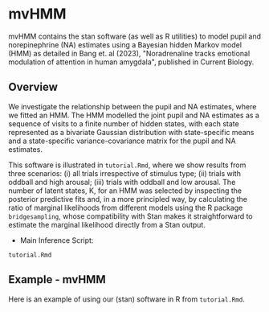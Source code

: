 # mvHMM

mvHMM contains the stan software (as well as R utilities) to model pupil and norepinephrine (NA) estimates using a Bayesian hidden Markov model (HMM) as detailed in Bang et. al (2023), "Noradrenaline tracks emotional modulation of attention in human amygdala", published in Current Biology. 

## Overview

We investigate the relationship between the pupil and NA estimates, where we fitted an HMM. The HMM modelled the joint pupil and NA estimates as a sequence of visits to a finite number
of hidden states, with each state represented as a bivariate Gaussian distribution with state-specific means and a state-specific variance-covariance matrix for the pupil and NA estimates.

This software is illustrated in `tutorial.Rmd`, where we show results from three scenarios: (i) all trials irrespective of stimulus type; (ii) trials with oddball and high arousal; (iii) trials with oddball and low arousal. The number of latent states, K, for an HMM was selected by inspecting the posterior predictive fits and, in a more principled way, by calculating the ratio of marginal likelihoods from different models using the R package `bridgesampling`, whose compatibility with Stan makes it straightforward to estimate the marginal likelihood directly from a Stan output. 

* Main Inference Script:
```
tutorial.Rmd
```

## Example - mvHMM

Here is an example of using our (stan) software in R from `tutorial.Rmd`.
